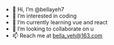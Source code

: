 - 👋 Hi, I’m @bellayeh7
- 👀 I’m interested in coding
- 🌱 I’m currently learning vue and react
- 💞️ I’m looking to collaborate on u
- 📫 Reach me at bella_yeh@163.com 

<!---
bellayeh7/bellayeh7 is a ✨ special ✨ repository because its `README.md` (this file) appears on your GitHub profile.
You can click the Preview link to take a look at your changes.
--->

